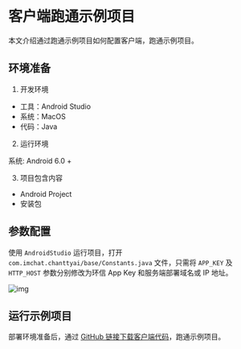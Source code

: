 # 客户端跑通示例项目

本文介绍通过跑通示例项目如何配置客户端，跑通示例项目。

## 环境准备

1. 开发环境

- 工具：Android Studio
- 系统：MacOS
- 代码：Java

2. 运行环境

系统: Android 6.0 +

3. 项目包含内容

- Android Project
- 安装包

## 参数配置

使用 `AndroidStudio` 运行项目，打开 `com.imchat.chanttyai/base/Constants.java` 文件，只需将 `APP_KEY` 及 `HTTP_HOST` 参数分别修改为环信 App Key 和服务端部署域名或 IP 地址。

![img](@static/images/aigc/parameter_configure.png)

## 运行示例项目

部署环境准备后，通过 [GitHub 链接下载客户端代码](https://github.com/easemob/Easemob-AIGCService-Example/tree/dev/AIGCService-AndroidClient)，跑通示例项目。